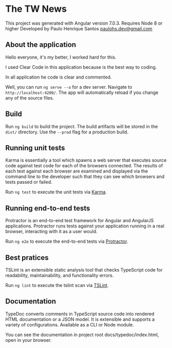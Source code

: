 # The TW News

This project was generated with Angular version 7.0.3. 
Requires Node 8 or higher
Developed by Paulo Henrique Santos
paulohs.dev@gmail.com

## About the application

Hello everyone, it's my better, I worked hard for this.

I used Clear Code in this application because is the best way to coding.

In all application he code is clear and commented.

Well, you can run `ng serve --o` for a dev server. Navigate to `http://localhost:4200/`. The app will automatically reload if you change any of the source files.

## Build

Run `ng build` to build the project. The build artifacts will be stored in the `dist/` directory. Use the `--prod` flag for a production build.

## Running unit tests

Karma is essentially a tool which spawns a web server that executes source code against test code for each of the browsers connected. The results of each test against each browser are examined and displayed via the command line to the developer such that they can see which browsers and tests passed or failed.

Run `ng test` to execute the unit tests via [Karma](https://karma-runner.github.io).

## Running end-to-end tests

Protractor is an end-to-end test framework for Angular and AngularJS applications. Protractor runs tests against your application running in a real browser, interacting with it as a user would.

Run `ng e2e` to execute the end-to-end tests via [Protractor](http://www.protractortest.org/).

## Best pratices

TSLint is an extensible static analysis tool that checks TypeScript code for readability, maintainability, and functionality errors.

Run `ng lint` to execute the tslint scan via [TSLint](https://palantir.github.io/tslint/).

## Documentation

TypeDoc converts comments in TypeScript source code into rendered HTML documentation or a JSON model. It is extensible and supports a variety of configurations. Available as a CLI or Node module.

You can see the documentation in project root docs/typedoc/index.html, open in your browser.
